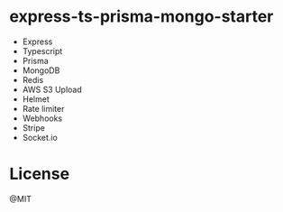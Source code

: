 # express-ts-prisma-mongo-starter

- Express
- Typescript
- Prisma
- MongoDB
- Redis
- AWS S3 Upload
- Helmet
- Rate limiter
- Webhooks
- Stripe
- Socket.io

# License
@MIT